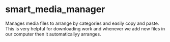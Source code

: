 # smart_media_manager
Manages media files to arrange by categories and easily copy and paste. This is very helpful for downloading work and whenever we add new files in our computer then it automaticallyy arranges.

